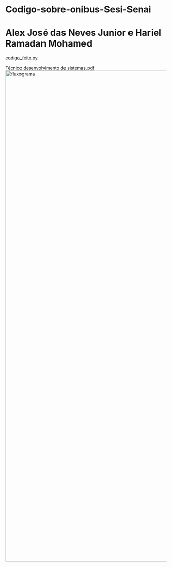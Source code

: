 # Codigo-sobre-onibus-Sesi-Senai
# Alex José das Neves Junior e Hariel Ramadan Mohamed

[codigo_feito.py](https://github.com/user-attachments/files/21927677/codigo_feito.py)

[Técnico desenvolvimento de sistemas.pdf](https://github.com/user-attachments/files/21927601/Tecnico.desenvolvimento.de.sistemas.pdf)
<img width="1024" height="1536" alt="fluxograma" src="https://github.com/user-attachments/assets/bc06bef8-dada-4593-a73a-4316fbce8814" />
